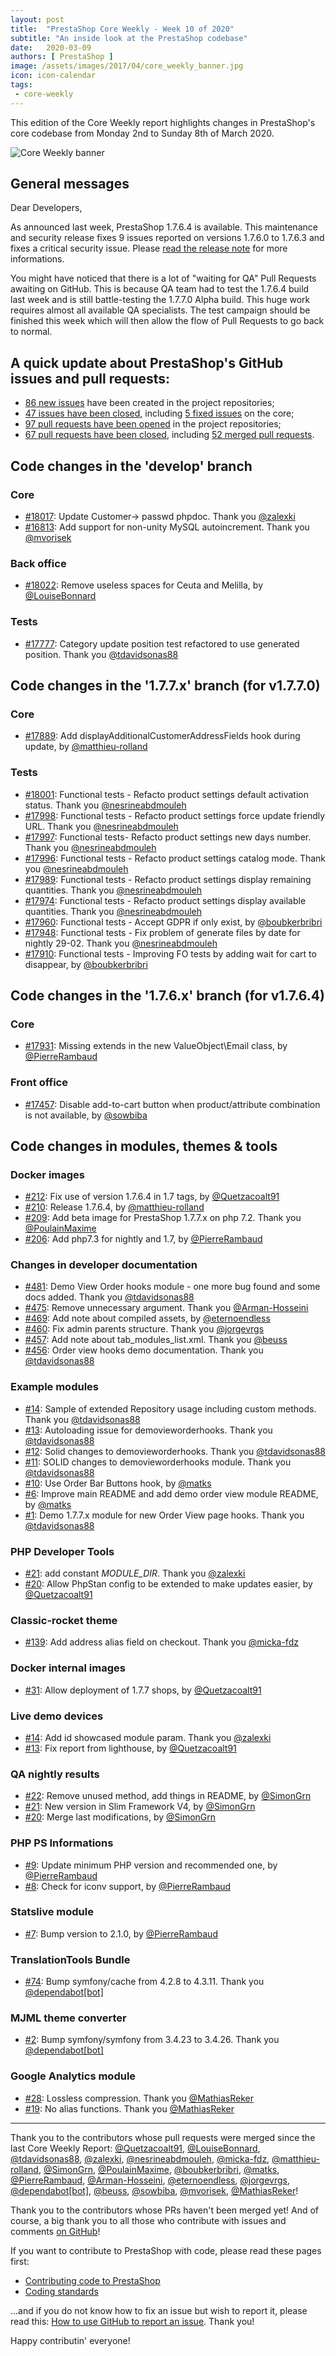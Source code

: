 ```yaml
---
layout: post
title:  "PrestaShop Core Weekly - Week 10 of 2020"
subtitle: "An inside look at the PrestaShop codebase"
date:   2020-03-09
authors: [ PrestaShop ]
image: /assets/images/2017/04/core_weekly_banner.jpg
icon: icon-calendar
tags:
 - core-weekly
---
```


This edition of the Core Weekly report highlights changes in PrestaShop's core codebase from Monday 2nd to Sunday 8th of March 2020.

![Core Weekly banner](/assets/images/2018/12/banner-core-weekly.jpg)

## General messages

Dear Developers,

As announced last week, PrestaShop 1.7.6.4 is available. This maintenance and security release fixes 9 issues reported on versions 1.7.6.0 to 1.7.6.3 and fixes a critical security issue. Please [read the release note](https://build.prestashop.com/news/prestashop-1-7-6-4-maintenance-release/) for more informations.

You might have noticed that there is a lot of "waiting for QA" Pull Requests awaiting on GitHub. This is because QA team had to test the 1.7.6.4 build last week and is still battle-testing the 1.7.7.0 Alpha build. This huge work requires almost all available QA specialists. The test campaign should be finished this week which will then allow the flow of Pull Requests to go back to normal.


## A quick update about PrestaShop's GitHub issues and pull requests:

- [86 new issues](https://github.com/search?q=org%3APrestaShop+is%3Apublic++-repo%3Aprestashop%2Fprestashop.github.io++is%3Aissue+created%3A2020-03-02..2020-03-08) have been created in the project repositories;
- [47 issues have been closed](https://github.com/search?q=org%3APrestaShop+is%3Apublic++-repo%3Aprestashop%2Fprestashop.github.io++is%3Aissue+closed%3A2020-03-02..2020-03-08), including [5 fixed issues](https://github.com/search?q=org%3APrestaShop+is%3Apublic++-repo%3Aprestashop%2Fprestashop.github.io++is%3Aissue+label%3Afixed+closed%3A2020-03-02..2020-03-08) on the core;
- [97 pull requests have been opened](https://github.com/search?q=org%3APrestaShop+is%3Apublic++-repo%3Aprestashop%2Fprestashop.github.io++is%3Apr+created%3A2020-03-02..2020-03-08) in the project repositories;
- [67 pull requests have been closed](https://github.com/search?q=org%3APrestaShop+is%3Apublic++-repo%3Aprestashop%2Fprestashop.github.io++is%3Apr+closed%3A2020-03-02..2020-03-08), including [52 merged pull requests](https://github.com/search?q=org%3APrestaShop+is%3Apublic++-repo%3Aprestashop%2Fprestashop.github.io++is%3Apr+merged%3A2020-03-02..2020-03-08).


## Code changes in the 'develop' branch


### Core
* [#18017](https://github.com/PrestaShop/PrestaShop/pull/18017): Update Customer-> passwd phpdoc. Thank you [@zalexki](https://github.com/zalexki)
* [#16813](https://github.com/PrestaShop/PrestaShop/pull/16813): Add support for non-unity MySQL autoincrement. Thank you [@mvorisek](https://github.com/mvorisek)


### Back office
* [#18022](https://github.com/PrestaShop/PrestaShop/pull/18022): Remove useless spaces for Ceuta and Melilla, by [@LouiseBonnard](https://github.com/LouiseBonnard)


### Tests
* [#17777](https://github.com/PrestaShop/PrestaShop/pull/17777): Category update position test refactored to use generated position. Thank you [@tdavidsonas88](https://github.com/tdavidsonas88)


## Code changes in the '1.7.7.x' branch (for v1.7.7.0)


### Core
* [#17889](https://github.com/PrestaShop/PrestaShop/pull/17889): Add displayAdditionalCustomerAddressFields hook during update, by [@matthieu-rolland](https://github.com/matthieu-rolland)


### Tests
* [#18001](https://github.com/PrestaShop/PrestaShop/pull/18001): Functional tests - Refacto product settings default activation status. Thank you [@nesrineabdmouleh](https://github.com/nesrineabdmouleh)
* [#17998](https://github.com/PrestaShop/PrestaShop/pull/17998): Functional tests - Refacto product settings force update friendly URL. Thank you [@nesrineabdmouleh](https://github.com/nesrineabdmouleh)
* [#17997](https://github.com/PrestaShop/PrestaShop/pull/17997): Functional tests- Refacto product settings new days number. Thank you [@nesrineabdmouleh](https://github.com/nesrineabdmouleh)
* [#17996](https://github.com/PrestaShop/PrestaShop/pull/17996): Functional tests - Refacto product settings catalog mode. Thank you [@nesrineabdmouleh](https://github.com/nesrineabdmouleh)
* [#17989](https://github.com/PrestaShop/PrestaShop/pull/17989): Functional tests - Refacto product settings display remaining quantities. Thank you [@nesrineabdmouleh](https://github.com/nesrineabdmouleh)
* [#17974](https://github.com/PrestaShop/PrestaShop/pull/17974): Functional tests - Refacto product settings display available quantities. Thank you [@nesrineabdmouleh](https://github.com/nesrineabdmouleh)
* [#17960](https://github.com/PrestaShop/PrestaShop/pull/17960): Functional tests - Accept GDPR if only exist, by [@boubkerbribri](https://github.com/boubkerbribri)
* [#17948](https://github.com/PrestaShop/PrestaShop/pull/17948): Functional tests - Fix problem of generate files by date for nightly 29-02. Thank you [@nesrineabdmouleh](https://github.com/nesrineabdmouleh)
* [#17910](https://github.com/PrestaShop/PrestaShop/pull/17910): Functional tests - Improving FO tests by adding wait for cart to disappear, by [@boubkerbribri](https://github.com/boubkerbribri)


## Code changes in the '1.7.6.x' branch (for v1.7.6.4)


### Core
* [#17931](https://github.com/PrestaShop/PrestaShop/pull/17931): Missing extends in the new ValueObject\Email class, by [@PierreRambaud](https://github.com/PierreRambaud)


### Front office
* [#17457](https://github.com/PrestaShop/PrestaShop/pull/17457): Disable add-to-cart button when product/attribute combination is not available, by [@sowbiba](https://github.com/sowbiba)


## Code changes in modules, themes & tools


### Docker images
* [#212](https://github.com/PrestaShop/docker/pull/212): Fix use of version 1.7.6.4 in 1.7 tags, by [@Quetzacoalt91](https://github.com/Quetzacoalt91)
* [#210](https://github.com/PrestaShop/docker/pull/210): Release 1.7.6.4, by [@matthieu-rolland](https://github.com/matthieu-rolland)
* [#209](https://github.com/PrestaShop/docker/pull/209): Add beta image for PrestaShop 1.7.7.x on php 7.2. Thank you [@PoulainMaxime](https://github.com/PoulainMaxime)
* [#206](https://github.com/PrestaShop/docker/pull/206): Add php7.3 for nightly and 1.7, by [@PierreRambaud](https://github.com/PierreRambaud)


### Changes in developer documentation
* [#481](https://github.com/PrestaShop/docs/pull/481): Demo View Order hooks module - one more bug found and some docs added. Thank you [@tdavidsonas88](https://github.com/tdavidsonas88)
* [#475](https://github.com/PrestaShop/docs/pull/475): Remove unnecessary argument. Thank you [@Arman-Hosseini](https://github.com/Arman-Hosseini)
* [#469](https://github.com/PrestaShop/docs/pull/469): Add note about compiled assets, by [@eternoendless](https://github.com/eternoendless)
* [#460](https://github.com/PrestaShop/docs/pull/460): Fix admin parents structure. Thank you [@jorgevrgs](https://github.com/jorgevrgs)
* [#457](https://github.com/PrestaShop/docs/pull/457): Add note about tab_modules_list.xml. Thank you [@beuss](https://github.com/beuss)
* [#456](https://github.com/PrestaShop/docs/pull/456): Order view hooks demo documentation. Thank you [@tdavidsonas88](https://github.com/tdavidsonas88)


### Example modules
* [#14](https://github.com/PrestaShop/example-modules/pull/14): Sample of extended Repository usage including custom methods. Thank you [@tdavidsonas88](https://github.com/tdavidsonas88)
* [#13](https://github.com/PrestaShop/example-modules/pull/13): Autoloading issue for demovieworderhooks. Thank you [@tdavidsonas88](https://github.com/tdavidsonas88)
* [#12](https://github.com/PrestaShop/example-modules/pull/12): Solid changes to demovieworderhooks. Thank you [@tdavidsonas88](https://github.com/tdavidsonas88)
* [#11](https://github.com/PrestaShop/example-modules/pull/11): SOLID changes to demovieworderhooks module. Thank you [@tdavidsonas88](https://github.com/tdavidsonas88)
* [#10](https://github.com/PrestaShop/example-modules/pull/10): Use Order Bar Buttons hook, by [@matks](https://github.com/matks)
* [#6](https://github.com/PrestaShop/example-modules/pull/6): Improve main README and add demo order view module README, by [@matks](https://github.com/matks)
* [#1](https://github.com/PrestaShop/example-modules/pull/1): Demo 1.7.7.x module for new Order View page hooks. Thank you [@tdavidsonas88](https://github.com/tdavidsonas88)


### PHP Developer Tools
* [#21](https://github.com/PrestaShop/php-dev-tools/pull/21): add constant _MODULE_DIR_. Thank you [@zalexki](https://github.com/zalexki)
* [#20](https://github.com/PrestaShop/php-dev-tools/pull/20): Allow PhpStan config to be extended to make updates easier, by [@Quetzacoalt91](https://github.com/Quetzacoalt91)


### Classic-rocket theme
* [#139](https://github.com/PrestaShop/classic-rocket/pull/139): Add address alias field on checkout. Thank you [@micka-fdz](https://github.com/micka-fdz)


### Docker internal images
* [#31](https://github.com/PrestaShop/docker-internal-images/pull/31): Allow deployment of 1.7.7 shops, by [@Quetzacoalt91](https://github.com/Quetzacoalt91)


### Live demo devices
* [#14](https://github.com/PrestaShop/live-demo-devices/pull/14): Add id showcased module param. Thank you [@zalexki](https://github.com/zalexki)
* [#13](https://github.com/PrestaShop/live-demo-devices/pull/13): Fix report from lighthouse, by [@Quetzacoalt91](https://github.com/Quetzacoalt91)


### QA nightly results
* [#22](https://github.com/PrestaShop/QANightlyResults/pull/22): Remove unused method, add things in README, by [@SimonGrn](https://github.com/SimonGrn)
* [#21](https://github.com/PrestaShop/QANightlyResults/pull/21): New version in Slim Framework V4, by [@SimonGrn](https://github.com/SimonGrn)
* [#20](https://github.com/PrestaShop/QANightlyResults/pull/20): Merge last modifications, by [@SimonGrn](https://github.com/SimonGrn)


### PHP PS Informations
* [#9](https://github.com/PrestaShop/php-ps-info/pull/9): Update minimum PHP version and recommended one, by [@PierreRambaud](https://github.com/PierreRambaud)
* [#8](https://github.com/PrestaShop/php-ps-info/pull/8): Check for iconv support, by [@PierreRambaud](https://github.com/PierreRambaud)


### Statslive module
* [#7](https://github.com/PrestaShop/statslive/pull/7): Bump version to 2.1.0, by [@PierreRambaud](https://github.com/PierreRambaud)


### TranslationTools Bundle
* [#74](https://github.com/PrestaShop/TranslationToolsBundle/pull/74): Bump symfony/cache from 4.2.8 to 4.3.11. Thank you [@dependabot[bot]](https://github.com/apps/dependabot)


### MJML theme converter
* [#2](https://github.com/PrestaShop/mjml-theme-converter/pull/2): Bump symfony/symfony from 3.4.23 to 3.4.26. Thank you [@dependabot[bot]](https://github.com/apps/dependabot)


### Google Analytics module
* [#28](https://github.com/PrestaShop/ps_googleanalytics/pull/28): Lossless compression. Thank you [@MathiasReker](https://github.com/MathiasReker)
* [#19](https://github.com/PrestaShop/ps_googleanalytics/pull/19): No alias functions. Thank you [@MathiasReker](https://github.com/MathiasReker)


<hr />

Thank you to the contributors whose pull requests were merged since the last Core Weekly Report: [@Quetzacoalt91](https://github.com/Quetzacoalt91), [@LouiseBonnard](https://github.com/LouiseBonnard), [@tdavidsonas88](https://github.com/tdavidsonas88), [@zalexki](https://github.com/zalexki), [@nesrineabdmouleh](https://github.com/nesrineabdmouleh), [@micka-fdz](https://github.com/micka-fdz), [@matthieu-rolland](https://github.com/matthieu-rolland), [@SimonGrn](https://github.com/SimonGrn), [@PoulainMaxime](https://github.com/PoulainMaxime), [@boubkerbribri](https://github.com/boubkerbribri), [@matks](https://github.com/matks), [@PierreRambaud](https://github.com/PierreRambaud), [@Arman-Hosseini](https://github.com/Arman-Hosseini), [@eternoendless](https://github.com/eternoendless), [@jorgevrgs](https://github.com/jorgevrgs), [@dependabot[bot]](https://github.com/apps/dependabot), [@beuss](https://github.com/beuss), [@sowbiba](https://github.com/sowbiba), [@mvorisek](https://github.com/mvorisek), [@MathiasReker](https://github.com/MathiasReker)!

Thank you to the contributors whose PRs haven't been merged yet! And of course, a big thank you to all those who contribute with issues and comments [on GitHub](https://github.com/PrestaShop/PrestaShop)!

If you want to contribute to PrestaShop with code, please read these pages first:

 * [Contributing code to PrestaShop](https://devdocs.prestashop.com/1.7/contribute/contribution-guidelines/)
 * [Coding standards](https://devdocs.prestashop.com/1.7/development/coding-standards/)

...and if you do not know how to fix an issue but wish to report it, please read this: [How to use GitHub to report an issue](https://devdocs.prestashop.com/1.7/contribute/contribute-reporting-issues/). Thank you!

Happy contributin' everyone!

